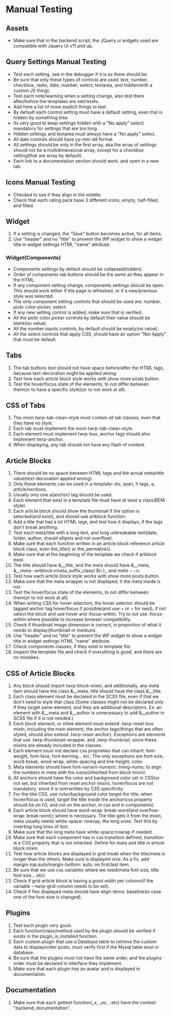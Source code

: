 # Manual Testing

## Assets

- Make sure that in the backend script, the JQuery ui widgets used are compatible with Jquery UI v11 and up.

## Query Settings Manual Testing

- Test each setting, see in the debugger if it is as there should be.
- Be sure that only these types of controls are used: text, number, checkbox, radio, date, number, select, textarea, and hidden(with a custom JS thing).
- Test each note/warning when a setting change, also test them after/before the templates are set/resets.
- Add here a list of more explicit things to test.
- By default each control setting must have a default setting, even that is hidden by something else.
- Its very good to keep settings hidden with a "No apply" select, mandatory for settings that are too long.
- Hidden settings and textarea must always have a "No apply" select.
- All date controls should have yy-mm-dd format.
- All settings should be only in the first array, aka the array of settings should not be a multidimensional array, except for a checkbox setting(that are array by default).
- Each link to a documentation section should work, and open in a new tab.

## Icons Manual Testing

- Checked to see if they align in the middle:
- Check that each rating pack have 3 different icons, empty, half-filled, and filled.

## Widget

1. If a setting is changed, the "Save" button becomes active, for all items.
2. Use "header" and no "title" to prevent the WP widget to show a widget title in widget settings HTML "name" attribute.

### Widget(Components)

- Components settings by default should be collapsed(hidden).
- Order of components tab buttons should be the same as they appear in the HTML.
- If any component setting change, components settings should be open. This should work either if the page is refreshed, or if a new/previous style was selected.
- The only component setting controls that should be used are: number, pickr color-picker, select.
- If any new setting control is added, make sure that is verified.
- All the pickr color picker controls by default their value should be blank(no value).
- All the number inputs controls, by default should be empty(no value).
- All the select controls that apply CSS, should have an option "Not Apply" that must be default.

## Tabs

1. The tab buttons text should not have space before/after the HTML tags, because text-decoration might be applied wrong.
2. Test how each article block style works with show more posts button.
3. Test the hover/focus state of the elements, to not differ between them(or to have a specific style)(or to not work at all).

## CSS of Tabs

1. The mixin twrp-tab-clean-style must contain all tab classes, even that they have no style.
2. Each tab must implement the mixin twrp-tab-clean-style.
3. Each element must implement twrp-box, anchor tags should also implement twrp-anchor.
4. When displaying, any tab should not have any flash of content.

## Article Blocks

1. There should be no space between HTML tags and the actual meta/title value(text-decoration applied wrong).
2. Only these elements can be used in a template: div, span, h tags, a, article/sections.
3. Usually only one a(anchor) tag should be used.
4. Each element that exist in a template file must have at least a class(BEM style).
5. Each article block should show the thumbnail if the option is selected(and exist), and should use artblock function.
6. Add a title that has a lot HTML tags, and test how it displays, if the tags don't break anything.
7. Test each meta/title with a long text, and long unbreakable text(date, folder, author, should ellipsis and not overflow).
8. Make sure that each function written in an article block reference article block class, even the_title() or the_permalink().
9. Make sure that at the beginning of the template we check if artblock exist.
10. The title should have &__title, and the meta should have &__meta, &__meta--artblock->meta_suffix_class( $n );, and $meta--$n.
11. Test how each article block style works with show more posts button.
12. Make sure that the meta wrapper is not displayed, if the meta inside is not.
13. Test the hover/focus state of the elements, to not differ between them(or to not work at all).
14. When writing CSS for hover selectors, the hover selector should be tagged anchor tag hover/focus if possible(and use + or ~ for next), if not select the block and use hover and :focus-within. Try to not use :focus-within where possible to increase browser compatibility.
15. Check if thumbnail image dimension is correct, in proportion of what it needs to display(thumbnail or medium).
16. Use "header" and no "title" to prevent the WP widget to show a widget title in widget settings HTML "name" attribute.
17. Check components classes, if they exist in template file.
18. Inspect the template file and check if everything is good, and there are no mistakes.

## CSS of Article Blocks

1. Any block should import twrp-block-mixin, and additionally, any meta item should have the class &__meta, title should have the class &__title.
2. Each class element must be declared in the SCSS file, even if that we don't need to style that class.(Some classes might not be declared only if they target same element, and they are additional descriptors. Ex: an element with &__meta and &__author is unnecessary to add &__author in SCSS file if it is not needed.)
3. Each block element, or inline element must extend .twrp-reset-box mixin, including the main element, the anchor tags(things that are often styled, should also extend .twrp-reset-anchor). Exceptions are elements that use .twrp-thumbnail-wrapper, and .twrp-thumbnail, since these mixins are already included in the classes.
4. Each element must not declare css proprieties that can inherit: font-weight, font-face, font-kerning... etc. The only exceptions are font-size, word-break, word-wrap, white-spacing and line-height, color.
5. Meta elements should have font-variant-numeric: lining-nums; to align the numbers in meta with the icons(inherited from block mixin).
6. All anchors should have the color and background color set in CSS(or not set, but inherited from reset anchor mixin), hover/focus are not mandatory, since it is overwritten by CSS specificity.
7. For the title CSS, use color/background color target the title, when hover/focus is used, target the title inside the anchor(css property should be on h3, and not on the anchor, in css and in components).
8. Each article block should have word-wrap: break-word(and overflow-wrap: break-word;) where is necessary. The title gets it from the mixin, meta usually needs white-space: nowrap, the long ones. Test this by inserting long lines of text.
9. Make sure that the long meta have white-space:nowrap if needed.
10. Make sure that each component has in css transition defined, transition is a CSS property that is not inherited. Define for meta and title in article block mixin.
11. Test how article blocks are displayed in grid mode when the title/meta is longer than the others. Make sure is
displayed nice. As a fix, add margin-top:auto/margin-bottom: auto; on first/last item.
12. Be sure that we use css variables where we need(meta font size, title font size... etc).
13. Check if grid article block is having a good width per column(if the variable --twrp-grid-column needs to be set).
14. Check if flex displayed meta should have align-items: baseline(in case one of the font-size is changed).

## Plugins

1. Test each plugin very good.
2. Each function/class/method used by the plugin should be verified if exists in the plugin_is_installed function.
3. Each custom plugin that use a Database table to retrieve the custom data to display/order posts, must verify first if the Mysql table exist in database.
4. Be sure that the plugins must not have the same order, and the plugins order must be declared in interface they implement.
5. Make sure that each plugin has an avatar and is displayed in documentation.

## Documentation

1. Make sure that each gettext function(\_x, \_ex, ..etc) have the context "backend, documentation".
